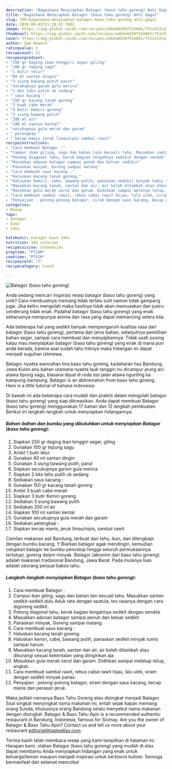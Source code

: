 ```yaml
---
description: "Bagaimana Menyiapkan Batagor (baso tahu goreng) Anti Gagal"
title: "Bagaimana Menyiapkan Batagor (baso tahu goreng) Anti Gagal"
slug: 399-bagaimana-menyiapkan-batagor-baso-tahu-goreng-anti-gagal
date: 2020-09-05T11:20:43.790Z
image: https://img-global.cpcdn.com/recipes/e4bda0d36f52e6b5/751x532cq70/batagor-baso-tahu-goreng-foto-resep-utama.jpg
thumbnail: https://img-global.cpcdn.com/recipes/e4bda0d36f52e6b5/751x532cq70/batagor-baso-tahu-goreng-foto-resep-utama.jpg
cover: https://img-global.cpcdn.com/recipes/e4bda0d36f52e6b5/751x532cq70/batagor-baso-tahu-goreng-foto-resep-utama.jpg
author: Sam Howard
ratingvalue: 3
reviewcount: 11
recipeingredient:
- "250 gr daging ikan tenggiri segar giling"
- "100 gr tepung sagu"
- "1 butir telur"
- "60 ml santan dingin"
- "3 siung bawang putih parut"
- "secukupnya garam gula merica"
- "2 bks tahu putih uk sedang"
- " saus kacang "
- "150 gr kacang tanah goreng"
- "3 buah cabe merah"
- "3 butir Kemiri goreng"
- "3 siung bawang putih"
- "200 ml air"
- "100 ml santan kental"
- "secukupnya gula merah dan garam"
- " pelengkap "
- " kecap manis jeruk limaunipis sambal rawit"
recipeinstructions:
- "Cara membuat Batagor :"
- "Campur ikan giling, sagu dan bahan lain kecuali tahu. Masukkan santan sedikit-sedikit dulu Aduk rata dengan spatula, tes rasanya dengan cara digoreng sedikit."
- "Potong diagonal tahu, keruk bagian tengahnya sedikit dengan sendok"
- "Masukkan adonan batagor sampai penuh dan keluar sedikit"
- "Panaskan minyak, Goreng sampai matang"
- "Cara membuat saus kacang :"
- "Haluskan kacang tanah goreng."
- "Haluskan kemiri, cabe, bawang putih, panaskan sedikit minyak tumis sampai harum."
- "Masukkan kacang tanah, santan dan air, air boleh ditambah atau dikurangi sesuai kekentalan yang diinginkan aja"
- "Masukkan gula merah serut dan garam. Didihkan sampai meletup-letup, angkat."
- "Cara membuat sambal rawit, rebus cabai rawit hijau, lalu ulek, siram dengan sedikit minyak panas."
- "Penyajian : potong-potong batagor, siram dengan saus kacang, kecap manis dan perasan jeruk."
categories:
- Resep
tags:
- batagor
- baso
- tahu

katakunci: batagor baso tahu 
nutrition: 103 calories
recipecuisine: Indonesian
preptime: "PT14M"
cooktime: "PT41M"
recipeyield: "2"
recipecategory: Lunch

---
```



![Batagor (baso tahu goreng)](https://img-global.cpcdn.com/recipes/e4bda0d36f52e6b5/751x532cq70/batagor-baso-tahu-goreng-foto-resep-utama.jpg)

Anda sedang mencari inspirasi resep batagor (baso tahu goreng) yang unik? Cara membuatnya memang tidak terlalu sulit namun tidak gampang juga. Jika keliru mengolah maka hasilnya tidak akan memuaskan dan justru cenderung tidak enak. Padahal batagor (baso tahu goreng) yang enak seharusnya mempunyai aroma dan rasa yang dapat memancing selera kita.

Ada beberapa hal yang sedikit banyak mempengaruhi kualitas rasa dari batagor (baso tahu goreng), pertama dari jenis bahan, selanjutnya pemilihan bahan segar, sampai cara membuat dan menyajikannya. Tidak usah pusing kalau mau menyiapkan batagor (baso tahu goreng) yang enak di mana pun anda berada, karena asal sudah tahu triknya maka hidangan ini dapat menjadi suguhan istimewa.

Batagor nyaéta wancahan tina baso tahu goréng, kadaharan has Bandung, Jawa Kulon anu bahan utamana nyaéta lauk tanggiri nu dicampur jeung aci atawa tipung sagu, biasana dijual di roda sisi jalan atawa nguriling ka kampung-kampung. Batagor is an abbreviation from baso tahu goreng. Here is a little tutorial of bahasa Indonesia.


Di bawah ini ada beberapa cara mudah dan praktis dalam mengolah batagor (baso tahu goreng) yang siap dikreasikan. Anda dapat membuat Batagor (baso tahu goreng) menggunakan 17 bahan dan 12 langkah pembuatan. Berikut ini langkah-langkah untuk menyiapkan hidangannya.

<!--inarticleads1-->

##### Bahan-bahan dan bumbu yang dibutuhkan untuk menyiapkan Batagor (baso tahu goreng):

1. Siapkan 250 gr daging ikan tenggiri segar, giling
1. Gunakan 100 gr tepung sagu
1. Ambil 1 butir telur
1. Gunakan 60 ml santan dingin
1. Gunakan 3 siung bawang putih, parut
1. Siapkan secukupnya garam gula merica
1. Siapkan 2 bks tahu putih uk sedang
1. Sediakan  saus kacang :
1. Gunakan 150 gr kacang tanah goreng
1. Ambil 3 buah cabe merah
1. Siapkan 3 butir Kemiri goreng
1. Sediakan 3 siung bawang putih
1. Sediakan 200 ml air
1. Siapkan 100 ml santan kental
1. Gunakan secukupnya gula merah dan garam
1. Sediakan  pelengkap :
1. Siapkan  kecap manis, jeruk limau/nipis, sambal rawit


Camilan makanan asli Bandung, terbuat dari tahu, ikan, dan dilengkapi dengan bumbu kacang. Y Biarkan batagor agak mendingin, kemudian celupkan batagor ke bumbu pencelup hingga seluruh permukaannya tertutupi, goreng dalam minyak. Batagor (akronim dari baso tahu goreng) adalah makanan tradisional Bandung, Jawa Barat. Pada mulanya Isan adalah seorang penjual bakso tahu. 

<!--inarticleads2-->

##### Langkah-langkah menyiapkan Batagor (baso tahu goreng):

1. Cara membuat Batagor :
1. Campur ikan giling, sagu dan bahan lain kecuali tahu. Masukkan santan sedikit-sedikit dulu Aduk rata dengan spatula, tes rasanya dengan cara digoreng sedikit.
1. Potong diagonal tahu, keruk bagian tengahnya sedikit dengan sendok
1. Masukkan adonan batagor sampai penuh dan keluar sedikit
1. Panaskan minyak, Goreng sampai matang
1. Cara membuat saus kacang :
1. Haluskan kacang tanah goreng.
1. Haluskan kemiri, cabe, bawang putih, panaskan sedikit minyak tumis sampai harum.
1. Masukkan kacang tanah, santan dan air, air boleh ditambah atau dikurangi sesuai kekentalan yang diinginkan aja
1. Masukkan gula merah serut dan garam. Didihkan sampai meletup-letup, angkat.
1. Cara membuat sambal rawit, rebus cabai rawit hijau, lalu ulek, siram dengan sedikit minyak panas.
1. Penyajian : potong-potong batagor, siram dengan saus kacang, kecap manis dan perasan jeruk.


Maka jadilah namanya Baso Tahu Goreng atau disingkat menjadi Batagor. Soal singkat menyingkat nama makanan ini, entah sejak kapan memang orang Sunda, khususnya orang Bandung selalu menyebut nama makanan dengan disingkat. Batagor &amp; Baso Tahu Apin is a recommended authentic restaurant in Bandung, Indonesia, famous for Siomay. Are you the owner of Batagor &amp; Baso Tahu Apin? Contact us and tell us more about your restaurant editorial@tasteatlas.com. 

Terima kasih telah membaca resep yang kami tampilkan di halaman ini. Harapan kami, olahan Batagor (baso tahu goreng) yang mudah di atas dapat membantu Anda menyiapkan hidangan yang enak untuk keluarga/teman maupun menjadi inspirasi untuk berbisnis kuliner. Semoga bermanfaat dan selamat mencoba!
